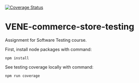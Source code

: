 [![Coverage Status](https://coveralls.io/repos/github/pampula/VENE-commerce-store-testing/badge.svg?branch=main)](https://coveralls.io/github/pampula/VENE-commerce-store-testing?branch=main)

# VENE-commerce-store-testing
Assignment for Software Testing course.

First, install node packages with command:

`npm install`

See testing coverage locally with command:

`npm run coverage`
